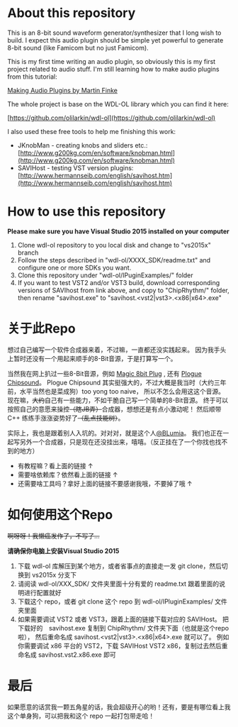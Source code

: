 # About this repository
This is an 8-bit sound waveform generator/synthesizer that I long wish to build.
I expect this audio plugin should be simple yet powerful to generate 8-bit sound (like Famicom but no just Famicom).

This is my first time writing an audio plugin,
so obviously this is my first project related to audio stuff.
I'm still learning how to make audio plugins from this tutorial:

[Making Audio Plugins by Martin Finke](http://www.martin-finke.de/blog/tags/making_audio_plugins.html)

The whole project is base on the WDL-OL library which you can find it here:

[https://github.com/olilarkin/wdl-ol](https://github.com/olilarkin/wdl-ol)

I also used these free tools to help me finishing this work:

* JKnobMan - creating knobs and sliders etc.: [http://www.g200kg.com/en/software/knobman.html](http://www.g200kg.com/en/software/knobman.html)
* SAVIHost - testing VST version plugins: [http://www.hermannseib.com/english/savihost.htm](http://www.hermannseib.com/english/savihost.htm)

# How to use this repository
**Please make sure you have Visual Studio 2015 installed on your computer**

1. Clone wdl-ol repository to you local disk and change to "vs2015x" branch
2. Follow the steps described in "wdl-ol/XXXX_SDK/readme.txt" and configure one or more SDKs you want.
3. Clone this repository under "wdl-ol/IPuginExamples/" folder
4. If you want to test VST2 and/or VST3 build, download corresponding versions of SAVIhost from link above,
and copy to "ChipRhythm/" folder, then rename "savihost.exe" to "savihost.\<vst2|vst3\>.\<x86|x64\>.exe"

# 关于此Repo
想过自己编写一个软件合成器来着，不过嘛，一直都还没实践起来。
因为我手头上暂时还没有一个用起来顺手的8-Bit音源，于是打算写一个。

当然我在网上扒过一些8-Bit音源，例如 [Magic 8bit Plug](http://www.ymck.net/en/download/magical8bitplug/)
, 还有 [Plogue Chipsound](http://www.plogue.com/products/chipsounds/)。
Plogue Chipsound 其实挺强大的，不过大概是我当时（大约三年前，水平当然也是菜成狗）too yong too naive，
所以不怎么会用这这个音源。现在嘛，<del>大约</del>自己有一些能力，不如干脆自己写一个简单的8-Bit音源。
终于可以按照自己的意愿来操控<del>（瞎JB弄）</del>合成器，想想还是有点小激动呢！
然后顺带 C++ 练练手涨涨姿势好了<del>（乱点技能树）</del>。

实际上，我也是跟着别人入坑的。对对对，就是这个人[@BLumia](https://github.com/BLumia)。
我们也正在一起写另外一个合成器，只是现在还没挂出来，嘻嘻。（反正挂在了一个你找也找不到的地方）

* 有教程嘛？看上面的链接 ↑
* 需要啥依赖库？依然看上面的链接 ↑
* 还需要啥工具吗？拿好上面的链接不要感谢我哦，不要掉了哦 ↑

# 如何使用这个Repo
<del>啊呀呀！我懒癌发作了，不写了...</del>

**请确保你电脑上安装Visual Studio 2015**

1. 下载 wdl-ol 库解压到某个地方，或者省事点的直接走一发 git clone，然后切换到 vs2015x 分支下
2. 请阅读 wdl-ol/XXX_SDK/ 文件夹里面十分有爱的 readme.txt 跟着里面的说明进行配置就好
3. 下载这个 repo，或者 git clone 这个 repo 到 wdl-ol/IPluginExamples/ 文件夹里面
4. 如果需要调试 VST2 或者 VST3，跟着上面的链接下载对应的 SAVIHost。
把下载好的　savihost.exe 复制到 ChipRhythm/ 文件夹下面（也就是这个repo啦），
然后重命名成 savihost.\<vst2|vst3\>.\<x86|x64\>.exe  就可以了。
例如你需要调试 x86 平台的 VST2，下载 SAVIHost VST2 x86，复制过去然后重命名成
savihost.vst2.x86.exe 即可

# 最后
如果愿意的话赏我一颗五角星的话，我会超级开心的哟！还有，要是有哪位看上我这个单身狗，可以把我和这个 repo 一起打包带走哈！